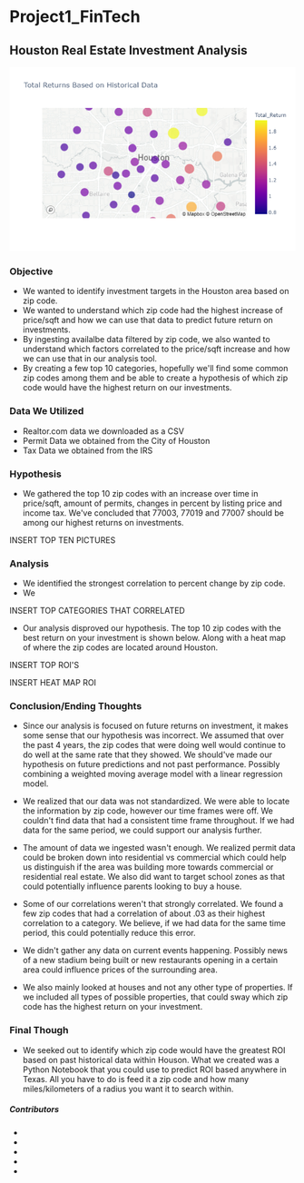 # Project1_FinTech

## Houston Real Estate Investment Analysis

![alt text](resources/Images/heatmap_past.png)

### Objective

- We wanted to identify investment targets in the Houston area based on zip code. 
- We wanted to understand which zip code had the highest increase of price/sqft and how we can use that data to predict future return on investments.
- By ingesting availalbe data filtered by zip code, we also wanted to understand which factors correlated to the price/sqft increase and how we can use that in our analysis tool.
- By creating a few top 10 categories, hopefully we'll find some common zip codes among them and be able to create a hypothesis of which zip code would have the highest return on our investments. 

### Data We Utilized

- Realtor.com data we downloaded as a CSV
- Permit Data we obtained from the City of Houston
- Tax Data we obtained from the IRS

### Hypothesis

- We gathered the top 10 zip codes with an increase over time in price/sqft, amount of permits, changes in percent by listing price and income tax. We've concluded that 77003, 77019 and 77007 should be among our highest returns on investments. 

INSERT TOP TEN PICTURES

### Analysis

- We identified the strongest correlation to percent change by zip code.
- We 

INSERT TOP CATEGORIES THAT CORRELATED

- Our analysis disproved our hypothesis. The top 10 zip codes with the best return on your investment is shown below. Along with a heat map of where the zip codes are located around Houston.

INSERT TOP ROI'S

INSERT HEAT MAP ROI

### Conclusion/Ending Thoughts

- Since our analysis is focused on future returns on investment, it makes some sense that our hypothesis was incorrect. We assumed that over the past 4 years, the zip codes that were doing well would continue to do well at the same rate that they showed. We should've made our hypothesis on future predictions and not past performance. Possibly combining a weighted moving average model with a linear regression model. 

- We realized that our data was not standardized. We were able to locate the information by zip code, however our time frames were off. We couldn't find data that had a consistent time frame throughout. If we had data for the same period, we could support our analysis further.

- The amount of data we ingested wasn't enough. We realized permit data could be broken down into residential vs commercial which could help us distinguish if the area was building more towards commercial or residential real estate. We also did want to target school zones as that could potentially influence parents looking to buy a house. 

- Some of our correlations weren't that strongly correlated. We found a few zip codes that had a correlation of about .03 as their highest correlation to a category. We believe, if we had data for the same time period, this could potentially reduce this error. 

- We didn't gather any data on current events happening. Possibly news of a new stadium being built or new restaurants opening in a certain area could influence prices of the surrounding area. 

- We also mainly looked at houses and not any other type of properties. If we included all types of possible properties, that could sway which zip code has the highest return on your investment. 

### Final Though

- We seeked out to identify which zip code would have the greatest ROI based on past historical data within Houson. What we created was a Python Notebook that you could use to predict ROI based anywhere in Texas. All you have to do is feed it a zip code and how many miles/kilometers of a radius you want it to search within. 

##### Contributors 

-
-
-
-
-
